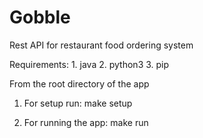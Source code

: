 # Gobble
Rest API for restaurant food ordering system


Requirements:
	1. java
	2. python3
	3. pip

From the root directory of the app

1. For setup run: 
		make setup

2. For running the app:
		make run